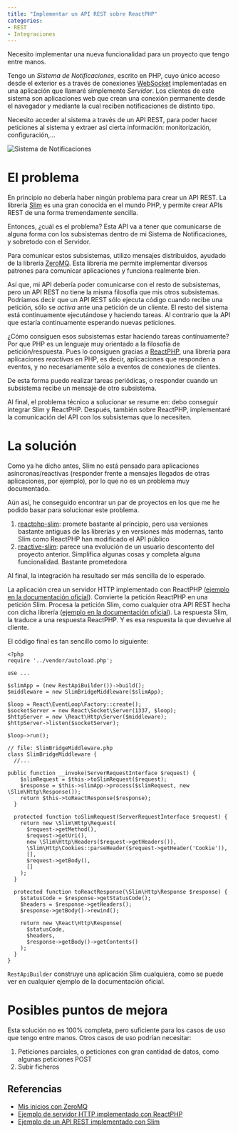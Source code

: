 ```yaml
---
title: "Implementar un API REST sobre ReactPHP"
categories:
- REST
- Integraciones
---
```


Necesito implementar una nueva funcionalidad para un proyecto que tengo
entre manos.

Tengo un *Sistema de Notificaciones*, escrito en PHP, cuyo único acceso desde
el exterior es a través de conexiones [WebSocket] implementadas en una
aplicación que llamaré simplemente *Servidor*. Los clientes de este
sistema son aplicaciones web que crean una conexión permanente desde el
navegador y mediante la cual reciben notificaciones de distinto tipo.

Necesito acceder al sistema a través de un API REST, para poder hacer
peticiones al sistema y extraer así cierta información: monitorización,
configuración,...

![Sistema de Notificaciones](/notes/assets/images/2019/sistema-notificaciones.jpg)

<!-- more -->

# El problema

En principio no debería haber ningún problema para crear un API REST.
La librería [Slim] es una gran conocida en el mundo PHP, y permite
crear APIs REST de una forma tremendamente sencilla.

Entonces, ¿cuál es el problema? Esta API va a tener que comunicarse de
alguna forma con los subsistemas dentro de mi Sistema de Notificaciones,
y sobretodo con el Servidor.

Para comunicar estos subsistemas, utilizo mensajes distribuidos, ayudado
de la librería [ZeroMQ][3]. Esta librería me permite implementar diversos
patrones para comunicar aplicaciones y funciona realmente bien.

Así que, mi API debería poder comunicarse con el resto de subsistemas,
pero un API REST no tiene la misma filosofía que mis otros subsistemas.
Podríamos decir que un API REST sólo ejecuta código cuando recibe una
petición, sólo se *activa* ante una petición de un cliente. El resto del
sistema está continuamente ejecutándose y haciendo tareas. Al contrario
que la API que estaría continuamente esperando nuevas peticiones.

¿Cómo consiguen esos subsistemas estar haciendo tareas contínuamente?
Por que PHP es un lenguaje muy orientado a la filosofía de
petición/respuesta. Pues lo consiguen gracias a [ReactPHP], una librería
para aplicaciones *reactivas* en PHP, es decir, aplicaciones que
responden a eventos, y no necesariamente sólo a eventos de conexiones
de clientes.

De esta forma puedo realizar tareas periódicas, o responder cuando
un subsistema recibe un mensaje de otro subsistema.

Al final, el problema técnico a solucionar se resume en: debo conseguir
integrar Slim y ReactPHP. Después, también sobre ReactPHP, implementaré
la comunicación del API con los subsistemas que lo necesiten.

# La solución

Como ya he dicho antes, Slim no está pensado para aplicaciones 
asíncronas/reactivas (responder frente a mensajes llegados de otras
aplicaciones, por ejemplo), por lo que no es un problema muy 
documentado.

Aún así, he conseguido encontrar un par de proyectos en los que me he
podido basar para solucionar este problema.

1. [reactphp-slim]: promete bastante al principio, pero usa versiones
bastante antiguas de las librerías y en versiones más modernas, tanto
Slim como ReactPHP han modificado el API público
2. [reactive-slim]: parece una evolución de un usuario descontento del
proyecto anterior. Simplifica algunas cosas y completa alguna
funcionalidad. Bastante prometedora

Al final, la integración ha resultado ser más sencilla de lo esperado.

La aplicación crea un servidor HTTP implementado con ReactPHP 
([ejemplo en la documentación oficial][1]). 
Convierte la petición ReactPHP en una petición
Slim. Procesa la petición Slim, como cualquier otra API REST hecha
con dicha librería ([ejemplo en la documentación oficial][2]).
La respuesta Slim, la traduce a una respuesta
ReactPHP. Y es esa respuesta la que devuelve al cliente.

El código final es tan sencillo como lo siguiente:

```
<?php
require '../vendor/autoload.php';

use ...

$slimApp = (new RestApiBuilder())->build();
$middleware = new SlimBridgeMiddleware($slimApp);

$loop = React\EventLoop\Factory::create();
$socketServer = new React\Socket\Server(1337, $loop);
$httpServer = new \React\Http\Server($middleware);
$httpServer->listen($socketServer);

$loop->run();

// file: SlimBridgeMiddleware.php
class SlimBridgeMiddleware {
  //...

public function __invoke(ServerRequestInterface $request) {
    $slimRequest = $this->toSlimRequest($request);
    $response = $this->slimApp->process($slimRequest, new \Slim\Http\Response());
    return $this->toReactResponse($response);
  }

  protected function toSlimRequest(ServerRequestInterface $request) {
    return new \Slim\Http\Request(
      $request->getMethod(),
      $request->getUri(),
      new \Slim\Http\Headers($request->getHeaders()),
      \Slim\Http\Cookies::parseHeader($request->getHeader('Cookie')),
      [],
      $request->getBody(),
      []
    );
  }

  protected function toReactResponse(\Slim\Http\Response $response) {
    $statusCode = $response->getStatusCode();
    $headers = $response->getHeaders();
    $response->getBody()->rewind();

    return new \React\Http\Response(
      $statusCode,
      $headers,
      $response->getBody()->getContents()
    );
  }
}

```

`RestApiBuilder` construye una aplicación Slim cualquiera, como se puede ver
en cualquier ejemplo de la documentación oficial.

# Posibles puntos de mejora

Esta solución no es 100% completa, pero suficiente para los casos de
uso que tengo entre manos. Otros casos de uso podrían necesitar:

1. Peticiones parciales, o peticiones con gran cantidad de datos, como
algunas peticiones POST
2. Subir ficheros

## Referencias

- [Mis inicios con ZeroMQ][3]
- [Ejemplo de servidor HTTP implementado con ReactPHP][1]
- [Ejemplo de un API REST implementado con Slim][2]

[WebSocket]: https://es.wikipedia.org/wiki/WebSocket
[Slim]: http://www.slimframework.com
[ReactPHP]: https://reactphp.org
[reactphp-slim]: https://github.com/mbarquin/reactphp-slim
[reactive-slim]: https://github.com/NigelGreenway/reactive-slim/issues
[1]: https://reactphp.org/http/
[2]: http://www.slimframework.com/docs/v3/tutorial/first-app.html
[3]: https://rchavarria.github.io/notes/proyectos/aprendizaje/2018/04/24/zeromq-101.html
